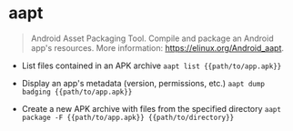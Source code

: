 # aapt
> Android Asset Packaging Tool.
> Compile and package an Android app's resources.
> More information: <https://elinux.org/Android_aapt>.

- List files contained in an APK archive
`aapt list {{path/to/app.apk}}`

- Display an app's metadata (version, permissions, etc.)
`aapt dump badging {{path/to/app.apk}}`

- Create a new APK archive with files from the specified directory
`aapt package -F {{path/to/app.apk}} {{path/to/directory}}`
